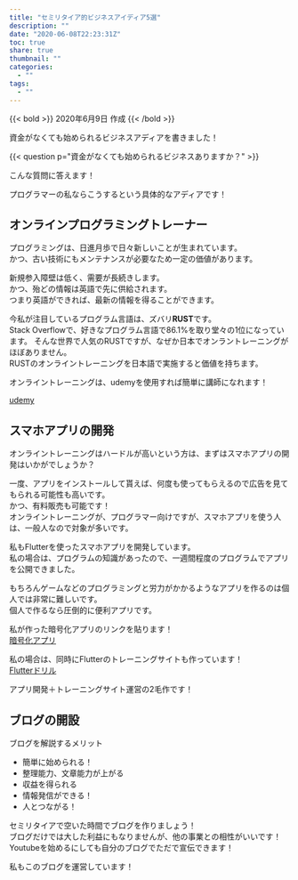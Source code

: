 ```yaml
---
title: "セミリタイア的ビジネスアイディア5選"
description: ""
date: "2020-06-08T22:23:31Z"
toc: true
share: true
thumbnail: ""
categories:
  - ""
tags:
  - ""
---
```


{{< bold >}}
2020年6月9日 作成
{{< /bold >}}

資金がなくても始められるビジネスアディアを書きました！

<!--more-->

{{< question p="資金がなくても始められるビジネスありますか？" >}}

こんな質問に答えます！

プログラマーの私ならこうするという具体的なアディアです！

## オンラインプログラミングトレーナー

プログラミングは、日進月歩で日々新しいことが生まれています。  
かつ、古い技術にもメンテナンスが必要なため一定の価値があります。  

新規参入障壁は低く、需要が長続きします。  
かつ、殆どの情報は英語で先に供給されます。  
つまり英語ができれば、最新の情報を得ることができます。 

今私が注目しているプログラム言語は、ズバリ**RUST**です。  
Stack Overflowで、好きなプログラム言語で86.1%を取り堂々の1位になっています。
そんな世界で人気のRUSTですが、なぜか日本でオンラントレーニングがほぼありません。  
RUSTのオンライントレーニングを日本語で実施すると価値を持ちます。  

オンライントレーニングは、udemyを使用すれば簡単に講師になれます！ 

[udemy](https://www.udemy.com/ "udemy")

## スマホアプリの開発

オンライントレーニングはハードルが高いという方は、まずはスマホアプリの開発はいかがでしょうか？  

一度、アプリをインストールして貰えば、何度も使ってもらえるので広告を見てもられる可能性も高いです。  
かつ、有料販売も可能です！  
オンライントレーニングが、プログラマー向けですが、スマホアプリを使う人は、一般人なので対象が多いです。  

私もFlutterを使ったスマホアプリを開発しています。  
私の場合は、プログラムの知識があったので、一週間程度のプログラムでアプリを公開できました。  

もちろんゲームなどのプログラミングと労力がかかるようなアプリを作るのは個人では非常に難しいです。  
個人で作るなら圧倒的に便利アプリです。  

私が作った暗号化アプリのリンクを貼ります！  
[暗号化アプリ](https://play.google.com/store/apps/details?id=tv.libary.code "暗号化アプリ")

私の場合は、同時にFlutterのトレーニングサイトも作っています！   
[Flutterドリル](https://flutter-tutorial.work/ "Flutterドリル")

アプリ開発＋トレーニングサイト運営の2毛作です！

## ブログの開設

ブログを解説するメリット
- 簡単に始められる！
- 整理能力、文章能力が上がる
- 収益を得られる
- 情報発信ができる！
- 人とつながる！

セミリタイアで空いた時間でブログを作りましょう！  
ブログだけでは大した利益にもなりませんが、他の事業との相性がいいです！  
Youtubeを始めるにしても自分のブログでただで宣伝できます！

私もこのブログを運営しています！

## 




